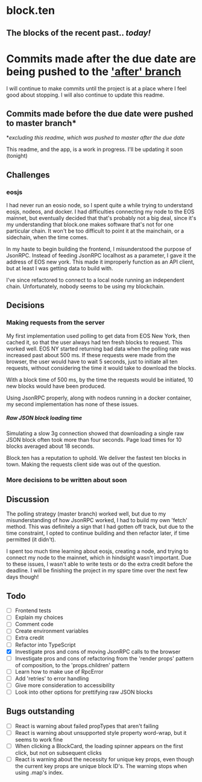 # block.ten

## The blocks of the recent past.. _today!_

# **Commits made after the due date are being pushed to the ['after' branch](https://github.com/travisCarson/block-ten/tree/after)**

I will continue to make commits until the project is at a place where I feel good about stopping. I will also continue to update this readme.

## Commits made before the due date were pushed to master branch\*

\*_excluding this readme, which was pushed to master after the due date_

This readme, and the app, is a work in progress. I'll be updating it soon (tonight)

## Challenges

### eosjs

I had never run an eosio node, so I spent quite a while trying to understand eosjs, nodeos, and docker. I had difficulties connecting my node to the EOS mainnet, but eventually decided that that's probably not a big deal, since it's my understanding that block.one makes software that's not for one particular chain. It won't be too difficult to point it at the mainchain, or a sidechain, when the time comes.

In my haste to begin building the frontend, I misunderstood the purpose of JsonRPC. Instead of feeding JsonRPC localhost as a parameter, I gave it the address of EOS new york. This made it improperly function as an API client, but at least I was getting data to build with.

I've since refactored to connect to a local node running an independent chain. Unfortunately, nobody seems to be using my blockchain.

## Decisions

### Making requests from the server

My first implementation used polling to get data from EOS New York, then cached it, so that the user always had ten fresh blocks to request. This worked well. EOS NY started returning bad data when the polling rate was increased past about 500 ms. If these requests were made from the browser, the user would have to wait 5 seconds, just to initiate all ten requests, without considering the time it would take to download the blocks.

With a block time of 500 ms, by the time the requests would be initiated, 10 new blocks would have been produced.

Using JsonRPC properly, along with nodeos running in a docker container, my second implementation has none of these issues.

##### Raw JSON block loading time

Simulating a slow 3g connection showed that downloading a single raw JSON block often took more than four seconds. Page load times for 10 blocks averaged about 18 seconds.

Block.ten has a reputation to uphold. We deliver the fastest ten blocks in town. Making the requests client side was out of the question.

### More decisions to be written about soon

## Discussion

The polling strategy (master branch) worked well, but due to my misunderstanding of how JsonRPC worked, I had to build my own 'fetch' method. This was definitely a sign that I had gotten off track, but due to the time constraint, I opted to continue building and then refactor later, if time permitted (it didn't).

I spent too much time learning about eosjs, creating a node, and trying to connect my node to the mainnet, which in hindsight wasn't important. Due to these issues, I wasn't able to write tests or do the extra credit before the deadline. I will be finishing the project in my spare time over the next few days though!

## Todo

- [ ] Frontend tests
- [ ] Explain my choices
- [ ] Comment code
- [ ] Create environment variables
- [ ] Extra credit
- [ ] Refactor into TypeScript
- [x] Investigate pros and cons of moving JsonRPC calls to the browser
- [ ] Investigate pros and cons of refactoring from the 'render props' pattern of composition, to the 'props.children' pattern
- [ ] Learn how to make use of RpcError
- [ ] Add 'retries' to error handling
- [ ] Give more consideration to accessibility
- [ ] Look into other options for prettifying raw JSON blocks

## Bugs outstanding

- [ ] React is warning about failed propTypes that aren't failing
- [ ] React is warning about unsupported style property word-wrap, but it seems to work fine
- [ ] When clicking a BlockCard, the loading spinner appears on the first click, but not on subsequent clicks
- [ ] React is warning about the necessity for unique key props, even though the current key props are unique block ID's. The warning stops when using .map's index.
